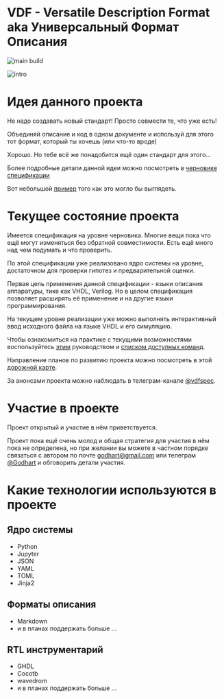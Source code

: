 # VDF - Versatile Description Format aka Универсальный Формат Описания

![main build](https://github.com/Godhart/vdf/actions/workflows/python-app.yml/badge.svg)

![intro](https://imgs.xkcd.com/comics/standards.png)

# Идея данного проекта

Не надо создавать новый стандарт! Просто совмести те, что уже есть!

Объединяй описание и код в одном документе и используй для этого тот формат, который ты хочешь (или что-то вроде)

Хорошо. Но тебе всё же понадобится ещё один стандарт для этого...

Более подробные детали данной идеи можно посмотреть в [черновике спецификации](https://github.com/Godhart/vdf/blob/main/spec/vdf_specification_ru.md)

Вот небольшой [пример](https://github.com/Godhart/vdf/blob/main/examples/jl-simple/hello-world.ipynb) того как это могло бы выглядеть.

<!--
# Специально для читателей FSM

Дополнительную информацию к статье в журнале (ссылки и т.п.) можно посмотреть на [этой](https://github.com/Godhart/vdf/blob/main/docs/fsm/APPENDIX_ru.md) странице
-->

# Текущее состояние проекта

Имеется спецификация на уровне черновика. Многие вещи пока что ещё могут изменяться без обратной совместимости. Есть ещё много над чем подумать и что проверить.

По этой спецификации уже реализовано ядро системы на уровне, достаточном для проверки гипотез и предварительной оценки.

Первая цель применения данной спецификации - языки описания аппаратуры, тике как VHDL, Verilog. Но в целом спецификация позволяет расширять её применение и на другие языки программирования.

На текущем уровне реализации уже можно выполнять интерактивный ввод исходного файла на языке VHDL и его симуляцию.

Чтобы ознакомиться на практике с текущими возможностями воспользуйтесь [этим](https://github.com/Godhart/vdf/blob/main/docs/quickstart/QUICK_START_ru.md) руководством и [списком доступных команд](https://github.com/Godhart/vdf/blob/main/docs/quickstart/COMMANDS_ru.md).

Направление планов по развитию проекта можно посмотреть в этой [дорожной карте](https://github.com/Godhart/vdf/blob/main/ROADMAP_ru.md).

За анонсами проекта можно наблюдать в телеграм-канале [@vdfspec](https://t.me/vdfspec).

# Участие в проекте

Проект открытый и участие в нём приветствуется.

Проект пока ещё очень молод и общая стратегия для участия в нём пока не определена, но при желании вы можете в частном порядке связаться с автором по почте [godhart@gmail.com](mailto:godhart@gmail.com) или телеграм [@Godhart](https://t.me/Godhart) и обговорить детали участия.

# Какие технологии используются в проекте

## Ядро системы

- Python
- Jupyter
- JSON
- YAML
- TOML
- Jinja2
<!--
TODO:
- Pandoc
-->

## Форматы описания

- Markdown
- и в планах поддержать больше ...

## RTL инструментарий

- GHDL
- Cocotb
- wavedrom
- и в планах поддержать больше ...

<!-- - #TODO: Verilator -->
<!-- - #TODO: Icarus -->

<!--
TODO:
- hdelk
- yaml4hdelk
-->
